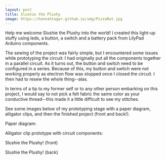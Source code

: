 ```yaml
---
layout: post
title: Slushie the Plushy
image: https://hannahtager.github.io/img/PizzaRat.jpg
---
```


Help me welcome Slushie the Plushy into the world! I created this light-up stuffy using leds, a button, a switch and a battery pack from LilyPad Arduino components.

The sewing of the project was fairly simple, but I encountered some issues while prototyping the circuit: I had originally put all the components together in a parallel circuit. As it turns out, the button and switch need to be configured in a series. Because of this, my button and switch were not working properly as electron flow was stopped once I closed the circuit. I then had to resew the whole thing--alas. 

In terms of a tip to my former self or to any other person embarking on this project, I would say to not pick a felt fabric the same color as your conductive thread--this made it a little difficult to see my stitches. 

See some images below of my prototyping stage with a paper diagram, alligator clips, and then the finished project (front and back!). 

Paper diagram:

Alligator clip prototype with circuit components:

Slushie the Plushy! (front)

Slushie the Plushy! (back)

